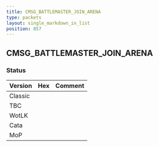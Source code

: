 ```yaml
---
title: CMSG_BATTLEMASTER_JOIN_ARENA
type: packets
layout: single_markdown_in_list
position: 857
---
```


## CMSG_BATTLEMASTER_JOIN_ARENA

### Status

Version | Hex | Comment
---------- | ---------- | ---------- 
Classic |  |  
TBC |  |  
WotLK |  |  
Cata |  |  
MoP |  |  